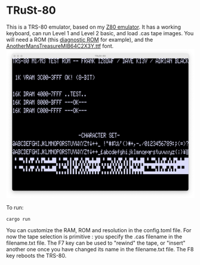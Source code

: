 # TRuSt-80

This is a TRS-80 emulator, based on my [Z80 emulator](https://github.com/nicolasbauw/ZilogZ80).
It has a working keyboard, can run Level 1 and Level 2 basic, and load .cas tape images.
You will need a ROM (this [diagnostic ROM](https://github.com/misterblack1/trs80-diagnosticrom/blob/main/trs80m13diag.bin) for example), and the [AnotherMansTreasureMIB64C2X3Y.ttf](https://www.kreativekorp.com/swdownload/fonts/retro/amtreasure.zip) font.
![Screenshot](assets/TRuSt-80.png)

To run:
```
cargo run
```

You can customize the RAM, ROM and resolution in the config.toml file.
For now the tape selection is primitive : you specify the .cas filename in the filename.txt file.
The F7 key can be used to "rewind" the tape, or "insert" another one once you have changed its name in the filename.txt file.
The F8 key reboots the TRS-80.